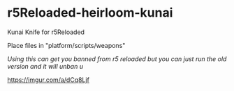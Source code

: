 # r5Reloaded-heirloom-kunai
Kunai Knife for r5Reloaded

Place files in "platform/scripts/weapons"

*Using this can get you banned from r5 reloaded but you can just run the old version and it will unban u*

https://imgur.com/a/dCq8Ljf
